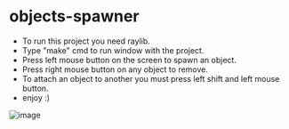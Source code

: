 # objects-spawner

- To run this project you need raylib.
- Type "make" cmd to run window with the project.
- Press left mouse button on the screen to spawn an object.
- Press right mouse button on any object to remove.
- To attach an object to another you must press left shift and left mouse button.
- enjoy :)

![image](https://github.com/arekbor/objects-spawn/assets/86869559/52f3f07f-2350-4184-9326-cfcf2af5b68e)
